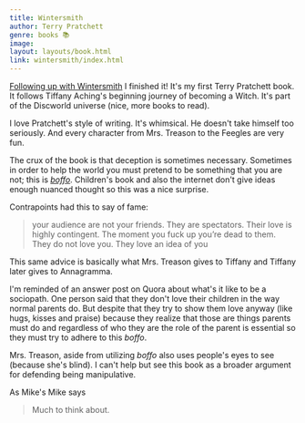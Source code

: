 ```yaml
---
title: Wintersmith
author: Terry Pratchett
genre: books 📚
image: 
layout: layouts/book.html
link: wintersmith/index.html
---
```


[Following up with Wintersmith](https://smolnotes.netlify.app/about/) I finished it! It's my first Terry Pratchett book. It follows Tiffany Aching's beginning journey of becoming a Witch. It's part of the Discworld universe (nice, more books to read).

I love Pratchett's style of writing. It's whimsical. He doesn't take himself too seriously. And every character from Mrs. Treason to the Feegles are very fun.

The crux of the book is that deception is sometimes necessary. Sometimes in order to help the world you must pretend to be something that you are not; this is [*boffo*](http://wiki.lspace.org/mediawiki/Boffo_(Concept)). Children's book and also the internet don't give ideas enough nuanced thought so this was a nice surprise. 

Contrapoints had this to say of fame:

> your audience are not your friends. They are spectators. Their love is highly contingent. The moment you fuck up you’re dead to them. They do not love you. They love an idea of you

This same advice is basically what Mrs. Treason gives to Tiffany and Tiffany later gives to Annagramma. 

I'm reminded of an answer post on Quora about what's it like to be a sociopath. One person said that they don't love their children in the way normal parents do. But despite that they try to show them love anyway (like hugs, kisses and praise) because they realize that those are things parents must do and regardless of who they are the role of the parent is essential so they must try to adhere to this *boffo*. 

Mrs. Treason, aside from utilizing *boffo* also uses people's eyes to see (because she's blind). I can't help but see this book as a broader argument for defending being manipulative. 

As Mike's Mike says

> Much to think about.







